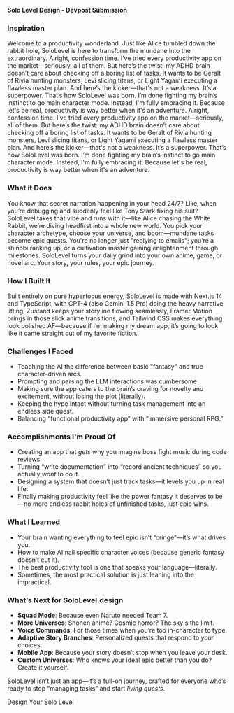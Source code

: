 **Solo Level Design - Devpost Submission**

### Inspiration
Welcome to a productivity wonderland. Just like Alice tumbled down the rabbit hole, SoloLevel is here to transform the mundane into the extraordinary. Alright, confession time. I’ve tried every productivity app on the market—seriously, all of them. But here’s the twist: my ADHD brain doesn’t care about checking off a boring list of tasks. It wants to be Geralt of Rivia hunting monsters, Levi slicing titans, or Light Yagami executing a flawless master plan. And here’s the kicker—that's not a weakness. It’s a superpower. That’s how SoloLevel was born. I’m done fighting my brain’s instinct to go main character mode. Instead, I'm fully embracing it. Because let's be real, productivity is way better when it's an adventure.
Alright, confession time. I’ve tried every productivity app on the market—seriously, all of them. But here’s the twist: my ADHD brain doesn’t care about checking off a boring list of tasks. It wants to be Geralt of Rivia hunting monsters, Levi slicing titans, or Light Yagami executing a flawless master plan. And here’s the kicker—that's not a weakness. It’s a superpower. That’s how SoloLevel was born. I’m done fighting my brain’s instinct to go main character mode. Instead, I'm fully embracing it. Because let's be real, productivity is way better when it's an adventure.

### What it Does
You know that secret narration happening in your head 24/7? Like, when you’re debugging and suddenly feel like Tony Stark fixing his suit? SoloLevel takes that vibe and runs with it—like Alice chasing the White Rabbit, we’re diving headfirst into a whole new world. You pick your character archetype, choose your universe, and boom—mundane tasks become epic quests. You're no longer just "replying to emails"; you’re a shinobi ranking up, or a cultivation master gaining enlightenment through milestones. SoloLevel turns your daily grind into your own anime, game, or novel arc. Your story, your rules, your epic journey.

### How I Built It
Built entirely on pure hyperfocus energy, SoloLevel is made with Next.js 14 and TypeScript, with GPT-4  (also Gemini 1.5 Pro) doing the heavy narrative lifting. Zustand keeps your storyline flowing seamlessly, Framer Motion brings in those slick anime transitions, and Tailwind CSS makes everything look polished AF—because if I’m making my dream app, it’s going to look like it came straight out of my favorite fiction.

### Challenges I Faced
- Teaching the AI the difference between basic "fantasy" and true character-driven arcs.
- Prompting and parsing the LLM interactions was cumbersome
- Making sure the app caters to the brain’s craving for novelty and excitement, without losing the plot (literally).
- Keeping the hype intact without turning task management into an endless side quest.
- Balancing “functional productivity app” with “immersive personal RPG.”

### Accomplishments I'm Proud Of
- Creating an app that *gets* why you imagine boss fight music during code reviews.
- Turning “write documentation” into “record ancient techniques” so you actually *want* to do it.
- Designing a system that doesn’t just track tasks—it levels you up in real life.
- Finally making productivity feel like the power fantasy it deserves to be—no more endless rabbit holes of unfinished tasks, just epic wins.

### What I Learned
- Your brain wanting everything to feel epic isn’t “cringe”—it’s what drives you.
- How to make AI nail specific character voices (because generic fantasy doesn’t cut it).
- The best productivity tool is one that speaks your language—literally.
- Sometimes, the most practical solution is just leaning into the impractical.

### What’s Next for SoloLevel.design
- **Squad Mode**: Because even Naruto needed Team 7.
- **More Universes**: Shonen anime? Cosmic horror? The sky's the limit.
- **Voice Commands**: For those times when you’re too in-character to type.
- **Adaptive Story Branches**: Personalized quests that respond to *your* choices.
- **Mobile App**: Because your story doesn’t stop when you leave your desk.
- **Custom Universes**: Who knows your ideal epic better than you do? Create it yourself.

SoloLevel isn’t just an app—it’s a full-on journey, crafted for everyone who’s ready to stop “managing tasks” and start *living quests*.

[Design Your Solo Level](https://sololevel.design/)

